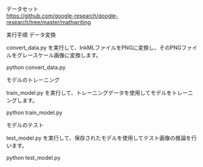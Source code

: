 データセット  
https://github.com/google-research/google-research/tree/master/mathwriting

実行手順
データ変換

convert_data.py を実行して、InkMLファイルをPNGに変換し、そのPNGファイルをグレースケール画像に変換します。

python convert_data.py

モデルのトレーニング

train_model.py を実行して、トレーニングデータを使用してモデルをトレーニングします。

python train_model.py

モデルのテスト

test_model.py を実行して、保存されたモデルを使用してテスト画像の推論を行います。

python test_model.py
